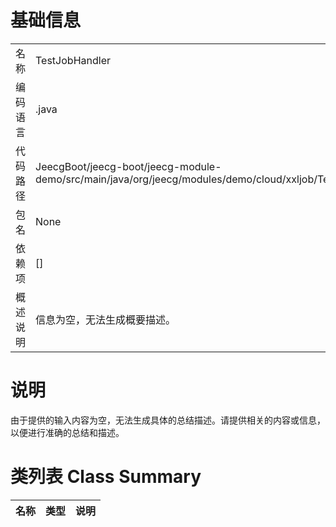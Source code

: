 # 基础信息

|      |      |
|------|------|
| 名称 | TestJobHandler |
| 编码语言 | .java |
| 代码路径 | JeecgBoot/jeecg-boot/jeecg-module-demo/src/main/java/org/jeecg/modules/demo/cloud/xxljob/TestJobHandler.java |
| 包名 | None |
| 依赖项 | [] |
| 概述说明 | 信息为空，无法生成概要描述。 |

# 说明

由于提供的输入内容为空，无法生成具体的总结描述。请提供相关的内容或信息，以便进行准确的总结和描述。

# 类列表 Class Summary

| 名称   | 类型  | 说明 |
|-------|------|-------------|





